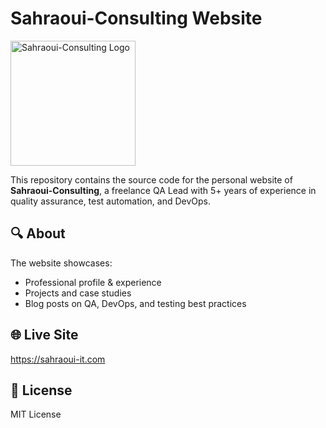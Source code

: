 # Sahraoui-Consulting Website

<img src="https://sahraoui-it.com/favicon_light_bg.gif" alt="Sahraoui-Consulting Logo"
href="https://sahraoui-it.com" width="200" height="200">

This repository contains the source code for the personal website of
**Sahraoui-Consulting**, a freelance QA Lead with 5+ years of experience in quality
assurance, test automation, and DevOps.

## 🔍 About

The website showcases:

- Professional profile & experience
- Projects and case studies
- Blog posts on QA, DevOps, and testing best practices

## 🌐 Live Site

<https://sahraoui-it.com>

## 📄 License

MIT License
